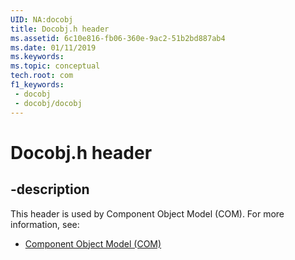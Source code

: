 ```yaml
---
UID: NA:docobj
title: Docobj.h header
ms.assetid: 6c10e816-fb06-360e-9ac2-51b2bd887ab4
ms.date: 01/11/2019
ms.keywords: 
ms.topic: conceptual
tech.root: com
f1_keywords:
 - docobj
 - docobj/docobj
---
```


# Docobj.h header


## -description

This header is used by Component Object Model (COM). For more information, see:

- [Component Object Model (COM)](../_com/index.md)

